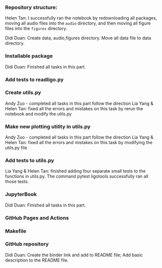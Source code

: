 ### Repository structure:
Helen Tan: I successfully ran the notebook by redownloading all packages, moving all audio files into the `audio` directory, and then moving all figure files into the `figures` directory.

Didi Duan: Create data, audio,figures directory. Move all data file to data directory.

### Installable package
Didi Duan: Finished all tasks in this part.

### Add tests to readligo.py

### Create utils.py
Andy Zuo - completed all tasks in this part follow the direction
Lia Yang & Helen Tan: fixed all the errors and mistakes on this task by rerun the notebook and modify the utils.py

### Make new plotting utility in utils.py
Andy Zuo - completed all tasks in this part follow the direction 
Lia Yang & Helen Tan: fixed all the errors and mistakes on this task by modifying the utils.py file

### Add tests to utils.py
Lia Yang & Helen Tan: finished adding four separate small tests to the functions in utils.py. The command pytest ligotools successfully ran all those tests.

### JupyterBook
Didi Duan: Finished all tasks in this part.

### GitHub Pages and Actions

### Makefile

###  GitHub repository
Didi Duan: Create the binder link and add to README file; Add basic description to the README file. 